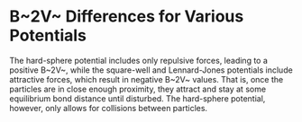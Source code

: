 # B~2V~ Differences for Various Potentials

The hard-sphere potential includes only repulsive forces, leading to a positive B~2V~, while the square-well and Lennard-Jones potentials include attractive forces, which result in negative B~2V~ values. That is, once the particles are in close enough proximity, they attract and stay at some equilibrium bond distance until disturbed. The hard-sphere potential, however, only allows for collisions between particles.